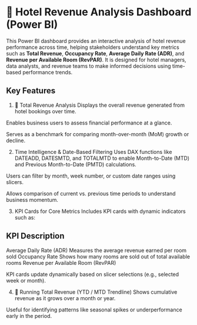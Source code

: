 # 🏨 Hotel Revenue Analysis Dashboard (Power BI)

This Power BI dashboard provides an interactive analysis of hotel revenue performance across time, helping stakeholders understand key metrics such as **Total Revenue**, **Occupancy Rate**, **Average Daily Rate (ADR)**, and **Revenue per Available Room (RevPAR)**. It is designed for hotel managers, data analysts, and revenue teams to make informed decisions using time-based performance trends.

 ##  Key Features 
1. 🧾 Total Revenue Analysis
Displays the overall revenue generated from hotel bookings over time.

Enables business users to assess financial performance at a glance.

Serves as a benchmark for comparing month-over-month (MoM) growth or decline.

2. Time Intelligence & Date-Based Filtering
Uses DAX functions like DATEADD, DATESMTD, and TOTALMTD to enable Month-to-Date (MTD) and Previous Month-to-Date (PMTD) calculations.

Users can filter by month, week number, or custom date ranges using slicers.

Allows comparison of current vs. previous time periods to understand business momentum.

3. KPI Cards for Core Metrics
Includes KPI cards with dynamic indicators such as:

## KPI	Description
Average Daily Rate (ADR)	Measures the average revenue earned per room sold
Occupancy Rate	Shows how many rooms are sold out of total available rooms
Revenue per Available Room (RevPAR)

KPI cards update dynamically based on slicer selections (e.g., selected week or month).

4. 🔁 Running Total Revenue (YTD / MTD Trendline)
Shows cumulative revenue as it grows over a month or year.

Useful for identifying patterns like seasonal spikes or underperformance early in the period.

